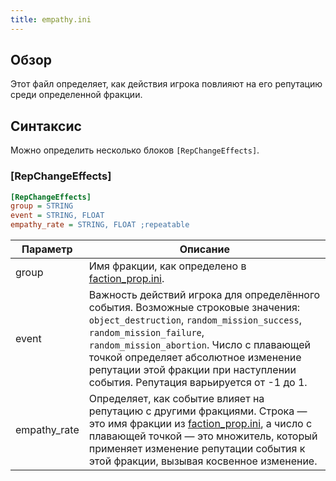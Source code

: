 ```yaml
---
title: empathy.ini
---
```


## Обзор

Этот файл определяет, как действия игрока повлияют на его репутацию среди определенной фракции.

## Синтаксис

Можно определить несколько блоков `[RepChangeEffects]`.

### [RepChangeEffects]

```ini
[RepChangeEffects]
group = STRING
event = STRING, FLOAT
empathy_rate = STRING, FLOAT ;repeatable
```

| Параметр     | Описание                                                                                                                                                                                                                                                                                                                          |
| ------------ | --------------------------------------------------------------------------------------------------------------------------------------------------------------------------------------------------------------------------------------------------------------------------------------------------------------------------------- |
| group        | Имя фракции, как определено в [faction_prop.ini](./faction_prop.ini.md).                                                                                                                                                                                                                                                          |
| event        | Важность действий игрока для определённого события. Возможные строковые значения: `object_destruction`, `random_mission_success`, `random_mission_failure`, `random_mission_abortion`. Число с плавающей точкой определяет абсолютное изменение репутации этой фракции при наступлении события. Репутация варьируется от -1 до 1. |
| empathy_rate | Определяет, как событие влияет на репутацию с другими фракциями. Строка — это имя фракции из [faction_prop.ini](./faction_prop.ini.md), а число с плавающей точкой — это множитель, который применяет изменение репутации события к этой фракции, вызывая косвенное изменение.                                                    |
